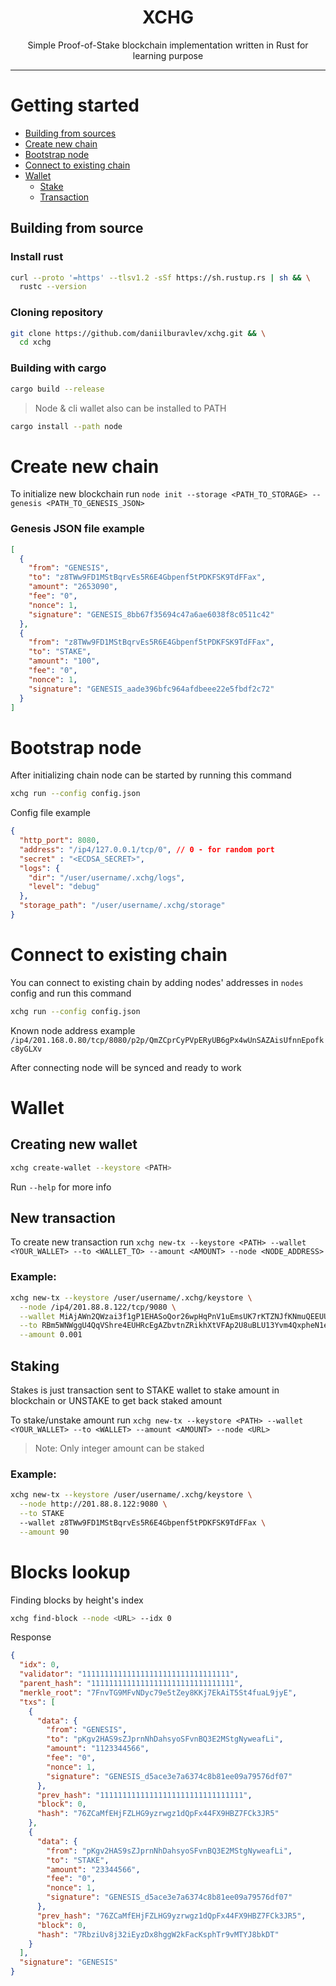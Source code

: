 <div align="center">
    <div>
        <h1>XCHG</h1>
    </div>
    <p>Simple Proof-of-Stake blockchain implementation written in Rust for learning purpose</p>
</div>

___

# Getting started
- [Building from sources](#building-from-source)
- [Create new chain](#create-new-chain)
- [Bootstrap node](#bootstrap-node)
- [Connect to existing chain](#connect-to-existing-chain)
- [Wallet](#wallet-client)
  - [Stake](#new-stake)
  - [Transaction](#new-transaction)
## Building from source
### Install rust
```bash
curl --proto '=https' --tlsv1.2 -sSf https://sh.rustup.rs | sh && \
  rustc --version
```
### Cloning repository
```bash
git clone https://github.com/daniilburavlev/xchg.git && \
  cd xchg
```
### Building with cargo
```bash
cargo build --release
```
> Node & cli wallet also can be installed to PATH
```bash
cargo install --path node
```

# Create new chain
To initialize new blockchain run `node init --storage <PATH_TO_STORAGE> --genesis <PATH_TO_GENESIS_JSON>`
### Genesis JSON file example
```json
[
  {
    "from": "GENESIS",
    "to": "z8TWw9FD1MStBqrvEs5R6E4Gbpenf5tPDKFSK9TdFFax",
    "amount": "2653090",
    "fee": "0",
    "nonce": 1,
    "signature": "GENESIS_8bb67f35694c47a6ae6038f8c0511c42"
  },
  {
    "from": "z8TWw9FD1MStBqrvEs5R6E4Gbpenf5tPDKFSK9TdFFax",
    "to": "STAKE",
    "amount": "100",
    "fee": "0",
    "nonce": 1,
    "signature": "GENESIS_aade396bfc964afdbeee22e5fbdf2c72"
  }
]

```

# Bootstrap node
After initializing chain node can be started by running this command

```bash
xchg run --config config.json
```

Config file example
```json
{
  "http_port": 8080,
  "address": "/ip4/127.0.0.1/tcp/0", // 0 - for random port
  "secret" : "<ECDSA_SECRET>",
  "logs": {
    "dir": "/user/username/.xchg/logs",
    "level": "debug"
  },
  "storage_path": "/user/username/.xchg/storage"
}
```

# Connect to existing chain
You can connect to existing chain by adding nodes' addresses in `nodes` config and run this command
```bash
xchg run --config config.json
```
Known node address example `/ip4/201.168.0.80/tcp/8080/p2p/QmZCprCyPVpERyUB6gPx4wUnSAZAisUfnnEpofkc8yGLXv`

After connecting node will be synced and ready to work

# Wallet
## Creating new wallet
```bash
xchg create-wallet --keystore <PATH>
```

Run `--help` for more info 
## New transaction
To create new transaction run `xchg new-tx --keystore <PATH> --wallet <YOUR_WALLET> --to <WALLET_TO> --amount <AMOUNT> --node <NODE_ADDRESS>`

### Example:

```bash
xchg new-tx --keystore /user/username/.xchg/keystore \
  --node /ip4/201.88.8.122/tcp/9080 \
  --wallet MiAjAWn2QWzai3f1gP1EHASoQor26wpHqPnV1uEmsUK7rKTZNJfKNmuQEEUUFUi25RiGay9pXkAHq6NWMvJvvJQA \
  --to RBm5WNWggU4QqVShre4EUHRcEgAZbvtnZRikhXtVFAp2U8uBLU13Yvm4QxpheN1eBJ26w1SgQ1fGs9cozm9DZGGi \
  --amount 0.001
```

## Staking
Stakes is just transaction sent to STAKE wallet to stake amount in blockchain or UNSTAKE to get back staked amount 

To stake/unstake amount run `xchg new-tx --keystore <PATH> --wallet <YOUR_WALLET> --to <WALLET> --amount <AMOUNT> --node <URL>`
> Note: Only integer amount can be staked
### Example:

```bash
xchg new-tx --keystore /user/username/.xchg/keystore \
  --node http://201.88.8.122:9080 \
  --to STAKE
  --wallet z8TWw9FD1MStBqrvEs5R6E4Gbpenf5tPDKFSK9TdFFax \
  --amount 90
```

# Blocks lookup
Finding blocks by height's index
```bash
xchg find-block --node <URL> --idx 0
```

Response
```json
{
  "idx": 0,
  "validator": "111111111111111111111111111111111",
  "parent_hash": "11111111111111111111111111111111",
  "merkle_root": "7FnvTG9MFvNDyc79e5tZey8KKj7EkAiT5St4fuaL9jyE",
  "txs": [
    {
      "data": {
        "from": "GENESIS",
        "to": "pKgv2HAS9sZJprnNhDahsyoSFvnBQ3E2MStgNyweafLi",
        "amount": "1123344566",
        "fee": "0",
        "nonce": 1,
        "signature": "GENESIS_d5ace3e7a6374c8b81ee09a79576df07"
      },
      "prev_hash": "11111111111111111111111111111111",
      "block": 0,
      "hash": "76ZCaMfEHjFZLHG9yzrwgz1dQpFx44FX9HBZ7FCk3JR5"
    },
    {
      "data": {
        "from": "pKgv2HAS9sZJprnNhDahsyoSFvnBQ3E2MStgNyweafLi",
        "to": "STAKE",
        "amount": "23344566",
        "fee": "0",
        "nonce": 1,
        "signature": "GENESIS_d5ace3e7a6374c8b81ee09a79576df07"
      },
      "prev_hash": "76ZCaMfEHjFZLHG9yzrwgz1dQpFx44FX9HBZ7FCk3JR5",
      "block": 0,
      "hash": "7RbziUv8j32iEyzDx8hggW2kFacKsphTr9vMTYJ8bkDT"
    }
  ],
  "signature": "GENESIS"
}
```